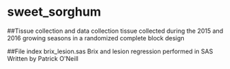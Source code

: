 # sweet_sorghum
##Tissue collection and data collection
tissue collected during the 2015 and 2016 growing seasons in a randomized complete block design

##File index
brix_lesion.sas 
Brix and lesion regression performed in SAS
Written by Patrick O'Neill




